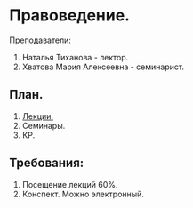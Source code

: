 # Правоведение.
Преподаватели: <br>
1. Наталья Тиханова - лектор.<br>
2. Хватова Мария Алексеевна - семинарист.<br>

## План.
1. [Лекции.](https://github.com/DimaPermyakov/IU5/blob/main/Term-3/%D0%9F%D1%80%D0%B0%D0%B2%D0%BE%D0%B2%D0%B5%D0%B4%D0%B5%D0%BD%D0%B8%D0%B5/%D0%9F%D1%80%D0%B0%D0%B2%D0%BE%D0%B2%D0%B5%D0%B4%D0%B5%D0%BD%D0%B8%D0%B5.docx)
2. Семинары.
3. КР.

## Требования:
1. Посещение лекций 60%.
2. Конспект. Можно электронный. 

